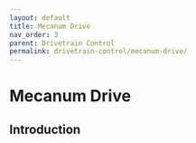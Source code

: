 ```yaml
---
layout: default
title: Mecanum Drive
nav_order: 3
parent: Drivetrain Control
permalink: drivetrain-control/mecanum-drive/
---
```


# Mecanum Drive

## Introduction
